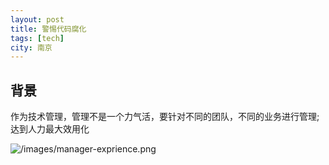 ```yaml
---
layout: post
title: 警惕代码腐化
tags: [tech]
city: 南京
---
```



背景
---------
作为技术管理，管理不是一个力气活，要针对不同的团队，不同的业务进行管理;达到人力最大效用化



![/images/manager-exprience.png](管理经验脑图)

